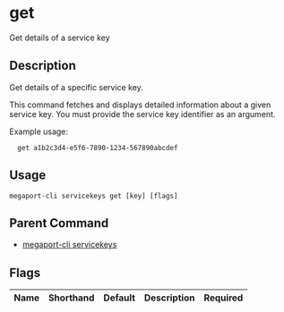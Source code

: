 # get

Get details of a service key

## Description

Get details of a specific service key.

This command fetches and displays detailed information about a given service key. You must provide the service key identifier as an argument.

Example usage:

```
  get a1b2c3d4-e5f6-7890-1234-567890abcdef
```


## Usage

```
megaport-cli servicekeys get [key] [flags]
```



## Parent Command

* [megaport-cli servicekeys](megaport-cli_servicekeys.md)




## Flags

| Name | Shorthand | Default | Description | Required |
|------|-----------|---------|-------------|----------|



